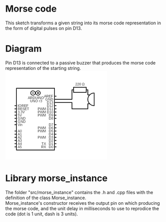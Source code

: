 # Morse code
This sketch transforms a given string into its morse code representation in the form of digital pulses on pin D13.

# Diagram
Pin D13 is connected to a passive buzzer that produces the morse code representation of the starting string.   
![](./media/morse_code.png)  

# Library morse_instance
The folder "src/morse_instance" contains the .h and .cpp files with the definition of the class Morse_instance.  
Morse_instance's constructor receives the output pin on which producing the morse code, and the unit delay in milliseconds to use to reprodice the code (dot is 1 unit, dash is 3 units).